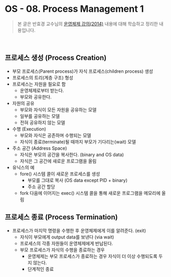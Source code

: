 # OS - 08. Process Management 1

 > 본 글은 반효경 교수님의 [운영체제 강의(2014)](http://www.kocw.net/home/search/kemView.do?kemId=1046323) 내용에 대해 학습하고 정리한 내용입니다. 

</br>

## 프로세스 생성 (Process Creation)

* 부모 프로세스(Parent process)가 자식 프로세스(children process) 생성
* 프로세스의 트리(계층 구조) 형성
* 프로세스는 자원을 필요로 함
    * 운영체제로부터 받는다.
    * 부모와 공유한다.
* 자원의 공유
    * 부모와 자식이 모든 자원을 공유하는 모델
    * 일부를 공유하는 모델
    * 전혀 공유하지 않는 모델
* 수행 (Execution)
    * 부모와 자식은 공존하며 수행되는 모델
    * 자식이 종료(terminate)될 때까지 부모가 기다리는(wait) 모델
* 주소 공간 (Address Space)
    * 자식은 부모의 공간을 복사한다. (binary and OS data)
    * 자식은 그 공간에 새로운 프로그램을 올림
* 유닉스의 예
    * fore() 시스템 콜이 새로운 프로세스를 생성
        * 부모를 그대로 복사 (OS data except PID + binary)
        * 주소 공간 할당
    * fork 다음에 이어지는 exec() 시스템 콜을 통해 새로운 프로그램을 메모리에 올림

## 프로세스 종료 (Process Termination)

* 프로세스가 마지막 명령을 수행한 후 운영체제에게 이를 알려준다. (exit)
    * 자식이 부모에게 output data를 보낸다 (via wait)
    * 프로세스의 각종 자원들이 운영체제에게 반납된다.
    * 부모 프로세스가 자식의 수행을 종료하는 경우
        * 운영체제는 부모 프로세스가 종료하는 경우 자식이 더 이상 수행되도록 두지 않는다.
        * 단계적인 종료

